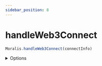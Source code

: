 ```yaml
---
sidebar_position: 8
---
```


# handleWeb3Connect

```js
Moralis.handleWeb3Connect(connectInfo)
```

<details><summary>Options</summary><br/>

- `connectInfo` (required)
  
</details>

